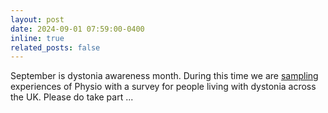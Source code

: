 ```yaml
---
layout: post
date: 2024-09-01 07:59:00-0400
inline: true
related_posts: false
---
```


September is dystonia awareness month.  During this time we are [sampling](https://x.com/Krsampson1989/status/1822948098773012987) experiences of Physio with a survey for  people living with dystonia across the UK.  Please do take part ...